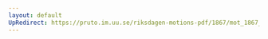 ```yaml
---
layout: default
UpRedirect: https://pruto.im.uu.se/riksdagen-motions-pdf/1867/mot_1867__ak__170/mot_1867__ak__170-001.pdf
---
```

